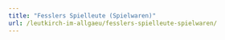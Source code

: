 ```yaml
---
title: "Fesslers Spielleute (Spielwaren)"
url: /leutkirch-im-allgaeu/fesslers-spielleute-spielwaren/
---
```

